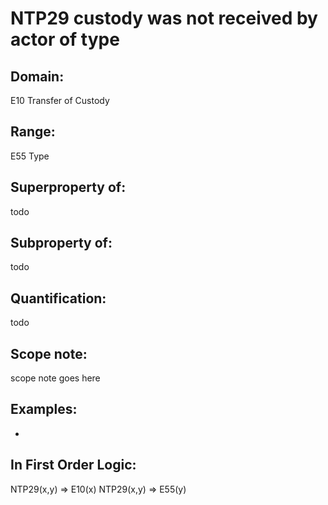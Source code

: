 # NTP29 custody was not received by actor of type

## Domain: 

E10 Transfer of Custody

## Range: 

E55 Type

## Superproperty of: 

todo

## Subproperty of: 

todo

## Quantification: 

todo

## Scope note: 

scope note goes here

## Examples: 

* 

## In First Order Logic: 

NTP29(x,y) ⇒ E10(x)
NTP29(x,y) ⇒ E55(y)

